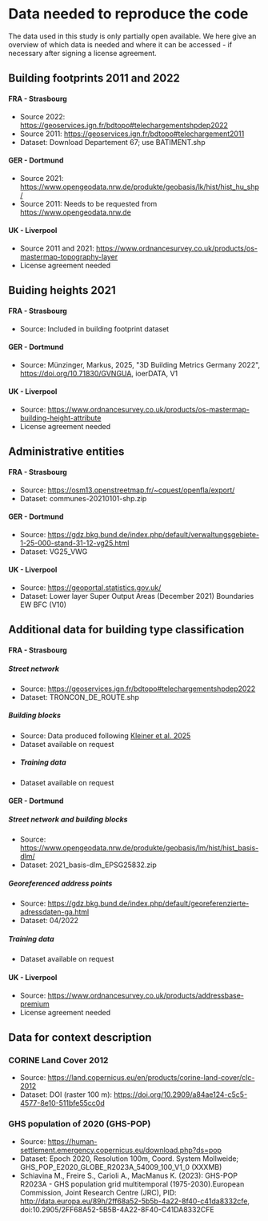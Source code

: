 # Data needed to reproduce the code
The data used in this study is only partially open available. We here give an overview of which data is needed and where it can be accessed - if necessary after signing a license agreement. 


## Building footprints 2011 and 2022
#### FRA - Strasbourg
* Source 2022: https://geoservices.ign.fr/bdtopo#telechargementshpdep2022
* Source 2011: https://geoservices.ign.fr/bdtopo#telechargement2011
* Dataset: Download Departement 67; use BATIMENT.shp

#### GER - Dortmund
* Source 2021: https://www.opengeodata.nrw.de/produkte/geobasis/lk/hist/hist_hu_shp/
* Source 2011: Needs to be requested from https://www.opengeodata.nrw.de

#### UK  - Liverpool 
* Source 2011 and 2021: https://www.ordnancesurvey.co.uk/products/os-mastermap-topography-layer
* License agreement needed


## Buiding heights 2021
#### FRA - Strasbourg
* Source: Included in building footprint dataset

#### GER - Dortmund
* Source: Münzinger, Markus, 2025, "3D Building Metrics Germany 2022", https://doi.org/10.71830/GVNGUA, ioerDATA, V1 

#### UK  - Liverpool 
* Source: https://www.ordnancesurvey.co.uk/products/os-mastermap-building-height-attribute
* License agreement needed


## Administrative entities
#### FRA - Strasbourg
* Source: https://osm13.openstreetmap.fr/~cquest/openfla/export/
* Dataset: communes-20210101-shp.zip

#### GER - Dortmund
* Source: https://gdz.bkg.bund.de/index.php/default/verwaltungsgebiete-1-25-000-stand-31-12-vg25.html
* Dataset: VG25_VWG

#### UK  - Liverpool 
* Source: https://geoportal.statistics.gov.uk/
* Dataset: Lower layer Super Output Areas (December 2021) Boundaries EW BFC (V10)


## Additional data for building type classification
#### FRA - Strasbourg
##### Street network
* Source: https://geoservices.ign.fr/bdtopo#telechargementshpdep2022
* Dataset: TRONCON_DE_ROUTE.shp
##### Building blocks
* Source: Data produced following [Kleiner et al. 2025](https://agile-giss.copernicus.org/articles/6/31/2025/)
* Dataset available on request
* ##### Training data
* Dataset available on request

#### GER - Dortmund
##### Street network and building blocks
* Source: https://www.opengeodata.nrw.de/produkte/geobasis/lm/hist/hist_basis-dlm/
* Dataset: 2021_basis-dlm_EPSG25832.zip
##### Georeferenced address points
* Source: https://gdz.bkg.bund.de/index.php/default/georeferenzierte-adressdaten-ga.html
* Dataset: 04/2022
##### Training data
* Dataset available on request
  
#### UK  - Liverpool 
* Source: https://www.ordnancesurvey.co.uk/products/addressbase-premium
* License agreement needed

## Data for context description
### CORINE Land Cover 2012
* Source: https://land.copernicus.eu/en/products/corine-land-cover/clc-2012
* Dataset: DOI (raster 100 m): https://doi.org/10.2909/a84ae124-c5c5-4577-8e10-511bfe55cc0d

### GHS population of 2020 (GHS-POP)
* Source: https://human-settlement.emergency.copernicus.eu/download.php?ds=pop
* Dataset: Epoch 2020, Resolution 100m, Coord. System Mollweide; GHS_POP_E2020_GLOBE_R2023A_54009_100_V1_0 (XXXMB)
* Schiavina M., Freire S., Carioli A., MacManus K. (2023): GHS-POP R2023A - GHS population grid multitemporal (1975-2030).European Commission, Joint Research Centre (JRC), PID: http://data.europa.eu/89h/2ff68a52-5b5b-4a22-8f40-c41da8332cfe, doi:10.2905/2FF68A52-5B5B-4A22-8F40-C41DA8332CFE 




